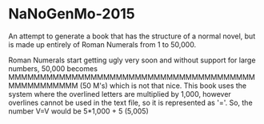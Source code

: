 # NaNoGenMo-2015

An attempt to generate a book that has the structure of a normal novel, but is made up entirely of Roman Numerals from 1 to 50,000.

Roman Numerals start getting ugly very soon and without support for large numbers, 50,000 becomes MMMMMMMMMMMMMMMMMMMMMMMMMMMMMMMMMMMMMMMMMMMMMMMMMM (50 M's) which is not that nice. This book uses the system where the overlined letters are multiplied by 1,000, however overlines cannot be used in the text file, so it is represented as '='. So, the number V=V would be 5*1,000 + 5 (5,005)
